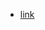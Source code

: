 - [link](https://levelup.gitconnected.com/the-experience-of-solving-memory-leak-of-django-uwsgi-nginx-aws-cdb998244cfb)



